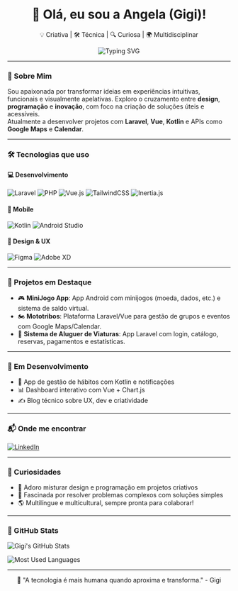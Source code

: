 <h1 align="center">👋 Olá, eu sou a Angela (Gigi)!</h1>

<p align="center">
  💡 Criativa | 🛠️ Técnica | 🔍 Curiosa | 🌍 Multidisciplinar
</p>

<p align="center">
  <img src="https://readme-typing-svg.demolab.com?font=Fira+Code&pause=1000&center=true&vCenter=true&multiline=true&width=435&lines=UX+%7C+Laravel+%7C+Android+%7C+Criatividade+com+prop%C3%B3sito" alt="Typing SVG" />
</p>

---

### 🧠 Sobre Mim

Sou apaixonada por transformar ideias em experiências intuitivas, funcionais e visualmente apelativas. Exploro o cruzamento entre **design**, **programação** e **inovação**, com foco na criação de soluções úteis e acessíveis.  
Atualmente a desenvolver projetos com **Laravel**, **Vue**, **Kotlin** e APIs como **Google Maps** e **Calendar**.

---

### 🛠️ Tecnologias que uso

#### 💻 Desenvolvimento

![Laravel](https://img.shields.io/badge/Laravel-F55247?style=for-the-badge&logo=laravel&logoColor=white)
![PHP](https://img.shields.io/badge/PHP-777BB4?style=for-the-badge&logo=php&logoColor=white)
![Vue.js](https://img.shields.io/badge/Vue.js-41B883?style=for-the-badge&logo=vue.js&logoColor=white)
![TailwindCSS](https://img.shields.io/badge/Tailwind-06B6D4?style=for-the-badge&logo=tailwindcss&logoColor=white)
![Inertia.js](https://img.shields.io/badge/Inertia.js-4B5563?style=for-the-badge)

#### 📱 Mobile

![Kotlin](https://img.shields.io/badge/Kotlin-7F52FF?style=for-the-badge&logo=kotlin&logoColor=white)
![Android Studio](https://img.shields.io/badge/Android_Studio-3DDC84?style=for-the-badge&logo=android-studio&logoColor=white)

#### 🎨 Design & UX

![Figma](https://img.shields.io/badge/Figma-F24E1E?style=for-the-badge&logo=figma&logoColor=white)
![Adobe XD](https://img.shields.io/badge/AdobeXD-FF61F6?style=for-the-badge&logo=adobexd&logoColor=white)

---

### 🚀 Projetos em Destaque

- 🎮 **MiniJogo App**: App Android com minijogos (moeda, dados, etc.) e sistema de saldo virtual.
- 🏍️ **Mototribos**: Plataforma Laravel/Vue para gestão de grupos e eventos com Google Maps/Calendar.
- 🚗 **Sistema de Aluguer de Viaturas**: App Laravel com login, catálogo, reservas, pagamentos e estatísticas.

---

### 🌱 Em Desenvolvimento

- 📲 App de gestão de hábitos com Kotlin e notificações
- 📊 Dashboard interativo com Vue + Chart.js
- ✍️ Blog técnico sobre UX, dev e criatividade

---

### 📬 Onde me encontrar


[![LinkedIn](https://img.shields.io/badge/LinkedIn-0077B5?style=for-the-badge&logo=linkedin&logoColor=white)](https://www.linkedin.com/in/angela-peixoto/)


---

### 💖 Curiosidades

- 🎨 Adoro misturar design e programação em projetos criativos  
- 🧩 Fascinada por resolver problemas complexos com soluções simples  
- 🌎 Multilíngue e multicultural, sempre pronta para colaborar!

---

### 🐍 GitHub Stats

![Gigi's GitHub Stats](https://github-readme-stats.vercel.app/api?username=gigi-mascote-46&show_icons=true&theme=tokyonight&hide_title=true)

![Most Used Languages](https://github-readme-stats.vercel.app/api/top-langs/?username=gigi-mascote-46&layout=compact&theme=tokyonight)

---

<p align="center">💬 "A tecnologia é mais humana quando aproxima e transforma." - Gigi</p>
